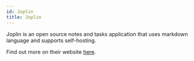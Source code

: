 ```yaml
---
id: Joplin
title: Joplin
---
```


Joplin is an open source notes and tasks application that uses markdown language and supports self-hosting. 

Find out more on their website [here](https://joplinapp.org).

